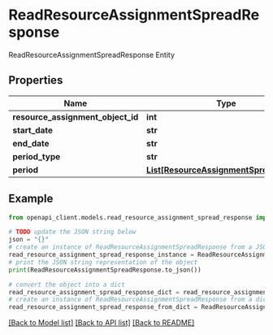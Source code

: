 # ReadResourceAssignmentSpreadResponse

ReadResourceAssignmentSpreadResponse Entity

## Properties

Name | Type | Description | Notes
------------ | ------------- | ------------- | -------------
**resource_assignment_object_id** | **int** |  | [optional] 
**start_date** | **str** |  | [optional] 
**end_date** | **str** |  | [optional] 
**period_type** | **str** |  | [optional] 
**period** | [**List[ResourceAssignmentSpreadPeriod]**](ResourceAssignmentSpreadPeriod.md) |  | [optional] 

## Example

```python
from openapi_client.models.read_resource_assignment_spread_response import ReadResourceAssignmentSpreadResponse

# TODO update the JSON string below
json = "{}"
# create an instance of ReadResourceAssignmentSpreadResponse from a JSON string
read_resource_assignment_spread_response_instance = ReadResourceAssignmentSpreadResponse.from_json(json)
# print the JSON string representation of the object
print(ReadResourceAssignmentSpreadResponse.to_json())

# convert the object into a dict
read_resource_assignment_spread_response_dict = read_resource_assignment_spread_response_instance.to_dict()
# create an instance of ReadResourceAssignmentSpreadResponse from a dict
read_resource_assignment_spread_response_from_dict = ReadResourceAssignmentSpreadResponse.from_dict(read_resource_assignment_spread_response_dict)
```
[[Back to Model list]](../README.md#documentation-for-models) [[Back to API list]](../README.md#documentation-for-api-endpoints) [[Back to README]](../README.md)


